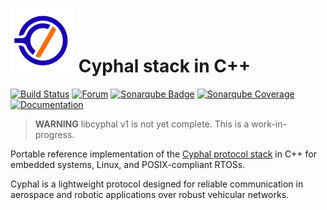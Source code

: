 ![Cyphal](doc_source/images/html/opencyphal_logo.svg) Cyphal stack in C++
===================

[![Build Status](https://badge.buildkite.com/af844974c06af6406e3b2192d98298b02b30f6ebebb5f8b16c.svg)](https://buildkite.com/uavcan/libcyphal-v1)
[![Forum](https://img.shields.io/discourse/https/forum.opencyphal.org/users.svg)](https://forum.opencyphal.org)
[![Sonarqube Badge](https://sonarcloud.io/api/project_badges/measure?project=UAVCAN_libuavcan&metric=alert_status)](https://sonarcloud.io/dashboard?id=UAVCAN_libuavcan)
[![Sonarqube Coverage](https://sonarcloud.io/api/project_badges/measure?project=UAVCAN_libuavcan&metric=coverage)](https://sonarcloud.io/dashboard?id=UAVCAN_libuavcan)
[![Documentation](https://img.shields.io/badge/docs-passing-green.svg)](https://opencyphal.org/libcyphal/)

> **WARNING** libcyphal v1 is not yet complete. This is a work-in-progress.

Portable reference implementation of the [Cyphal protocol stack](https://opencyphal.org) in C++ for embedded systems, Linux, and POSIX-compliant RTOSs.

Cyphal is a lightweight protocol designed for reliable communication in aerospace and robotic applications over robust vehicular networks.
